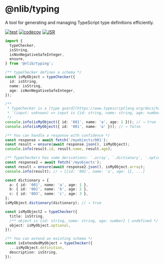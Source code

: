 # @nlib/typing

A tool for generating and managing TypeScript type definitions efficiently.

[![test](https://github.com/nlibjs/typing/actions/workflows/test.yml/badge.svg)](https://github.com/nlibjs/typing/actions/workflows/test.yml)
[![codecov](https://codecov.io/gh/nlibjs/typing/graph/badge.svg?token=msEnyrNAzF)](https://codecov.io/gh/nlibjs/typing)
[![JSR](https://jsr.io/badges/@nlib/typing)](https://jsr.io/@nlib/typing)

```typescript
import {
  typeChecker,
  isString,
  isNonNegativeSafeInteger,
  ensure,
} from '@nlib/typing';

/** typeChecker defines a schema */
const isMyObject = typeChecker({
  id: isString,
  name: isString,
  age: isNonNegativeSafeInteger,
});

/**
 * TypeChecker is a [type guard](https://www.typescriptlang.org/docs/handbook/2/narrowing.html#using-type-predicates)
 * `(input: unknown) => input is {id: string, name: string, age: number}`
 */
console.info(isMyObject({ id: '001', name: 'a', age: 1 })); // → true
console.info(isMyObject({ id: '001', name: 'a' })); // → false

/** You can handle a response with confidence */
const response = await fetch('/myobjects/001');
const result = ensure(await response.json(), isMyObject);
console.info(result.id, result.name, result.age);

/** TypeCheckers has some derivations: `.array`, `.dictionary`, `.optional` */
const response2 = await fetch('/myobjects');
const result = ensure(await response2.json(), isMyObject.array);
console.info(result); // → [{id: '001', name: 'a', age: 1}, ...]

const dictionary = {
  a: { id: '001', name: 'a', age: 1 },
  b: { id: '002', name: 'b', age: 2 },
  c: { id: '003', name: 'c', age: 3 },
};
isMyObject.dictionary(dictionary); // → true

const isMyObject2 = typeChecker({
  title: isString,
  /** object is {id: string, name: string, age: number} | undefined */
  object: isMyObject.optional,
});

/** You can extend an existing schema */
const isExtendedMyObject = typeChecker({
  ...isMyObject.definition,
  description: isString,
});
```
